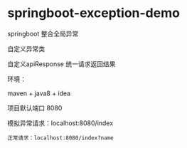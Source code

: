 # springboot-exception-demo
springboot 整合全局异常

自定义异常类

自定义apiResponse 统一请求返回结果


环境：

maven + java8 + idea

项目默认端口 8080

模拟异常请求：localhost:8080/index

    正常请求：localhost:8080/index?name

